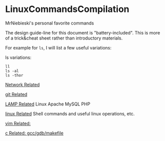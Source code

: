 # LinuxCommandsCompilation
MrNiebieski's personal favorite commands

The design guide-line for this document is "battery-included".
This is more of a trick&cheat sheet rather than introductory materials.

For example for `ls`, I will list a few useful variations:

ls variations:

    ll
    ls -al
    ls -thor

[Network Related](./network.md)

[git Related](./git.md)

[LAMP Related](./LAMP.md) Linux Apache MySQL PHP

[linux Related](./linux.md) Shell commands and useful linux operations, etc.

[vim Related:](./vim.md)

[c Related: gcc/gdb/makefile](./c.md)